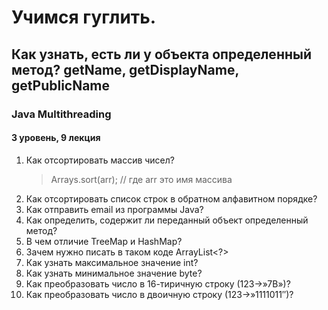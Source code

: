# Учимся гуглить. 
## Как узнать, есть ли у объекта определенный метод? getName, getDisplayName, getPublicName
### Java Multithreading
#### 3 уровень, 9 лекция

1. Как отсортировать массив чисел?
   > Arrays.sort(arr); // где arr это имя массива
2. Как отсортировать список строк в обратном алфавитном порядке?
3. Как отправить email из программы Java?
4. Как определить, содержит ли переданный объект определенный метод?
5. В чем отличие TreeMap и HashMap?
6. Зачем нужно писать в таком коде ArrayList<?>
7. Как узнать максимальное значение int?
8. Как узнать минимальное значение byte?
9. Как преобразовать число в 16-тиричную строку (123->»7B»)?
10. Как преобразовать число в двоичную строку (123->»1111011″)?